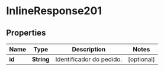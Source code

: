 
# InlineResponse201

## Properties
Name | Type | Description | Notes
------------ | ------------- | ------------- | -------------
**id** | **String** | Identificador do pedido. |  [optional]



